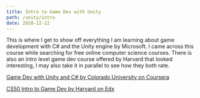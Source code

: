 ```yaml
---
title: Intro to Game Dev with Unity
path: /unity/intro
date: 2020-12-22
---
```


This is where I get to show off everything I am learning about game development with C# and the Unity engine by Microsoft. I came across this course while searching for free online computer science courses. There is also an intro level game dev course offered by Harvard that looked interesting, I may also take it in parallel to see how they both rate.

[Game Dev with Unity and C# by Colorado University on Coursera](https://www.coursera.org/learn/introduction-programming-unity/home/welcome)

[CS50 Intro to Game Dev by Harvard on Edx](https://www.edx.org/course/cs50s-introduction-to-game-development)
